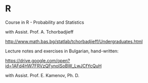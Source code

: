 # R
Course in R - Probability and Statistics 

with Assist. Prof. A. Tchorbadjieff

http://www.math.bas.bg/statlab/tchorbadjieff/Undergraduates.html




Lecture notes and exercises in Bulgarian, hand-written: 

https://drive.google.com/open?id=1AFd4HW7FRVzQFynoISoBW_LwJCfYcQuH

with Assist. Prof. E. Kamenov, Ph. D.
